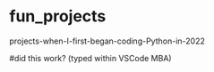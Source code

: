 # fun_projects
projects-when-I-first-began-coding-Python-in-2022

#did this work? (typed within VSCode MBA)
